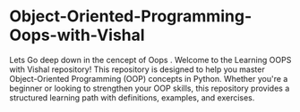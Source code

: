 # Object-Oriented-Programming-Oops-with-Vishal
Lets Go deep down in the cencept of Oops .
Welcome to the Learning OOPS with Vishal repository! This repository is designed to help you master Object-Oriented Programming (OOP) concepts in Python. Whether you're a beginner or looking to strengthen your OOP skills, this repository provides a structured learning path with definitions, examples, and exercises.


